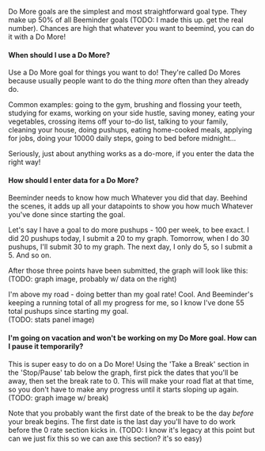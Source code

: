 Do More goals are the simplest and most straightforward goal type.  They make up 50% of all Beeminder goals (TODO: I made this up.  get the real number).  Chances are high that whatever you want to beemind, you can do it with a Do More!

#### When should I use a Do More?
Use a Do More goal for things you want to do!  They're called Do Mores because usually people want to do the thing *more* often than they already do.  

Common examples: going to the gym, brushing and flossing your teeth, studying for exams, working on your side hustle, saving money, eating your vegetables, crossing items off your to-do list, talking to your family, cleaning your house, doing pushups, eating home-cooked meals, applying for jobs, doing your 10000 daily steps, going to bed before midnight...

Seriously, just about anything works as a do-more, if you enter the data the right way!

#### How should I enter data for a Do More?
Beeminder needs to know how much Whatever you did that day.  Beehind the scenes, it adds up all your datapoints to show you how much Whatever you've done since starting the goal.  

Let's say I have a goal to do more pushups - 100 per week, to bee exact. I did 20 pushups today, I submit a 20 to my graph.  Tomorrow, when I do 30 pushups, I'll submit 30 to my graph.  The next day, I only do 5, so I submit a 5.  And so on.

After those three points have been submitted, the graph will look like this:
(TODO: graph image, probably w/ data on the right)

I'm above my road - doing better than my goal rate!  Cool.  And Beeminder's keeping a running total of all my progress for me, so I know I've done 55 total pushups since starting my goal.  
(TODO: stats panel image)

#### I'm going on vacation and won't be working on my Do More goal.  How can I pause it temporarily?
This is super easy to do on a Do More!  Using the 'Take a Break' section in the 'Stop/Pause' tab below the graph, first pick the dates that you'll be away, then set the break rate to 0.  This will make your road flat at that time, so you don't have to make any progress until it starts sloping up again.
(TODO: graph image w/ break)

Note that you probably want the first date of the break to be the day *before* your break begins.  The first date is the last day you'll have to do work before the 0 rate section kicks in.
(TODO: I know it's legacy at this point but can we just fix this so we can axe this section?  it's so easy)
